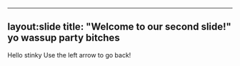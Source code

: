 
---
layout:slide
title: "Welcome to our second slide!" 
yo wassup party bitches
---
Hello stinky 
Use the left arrow to go back!
